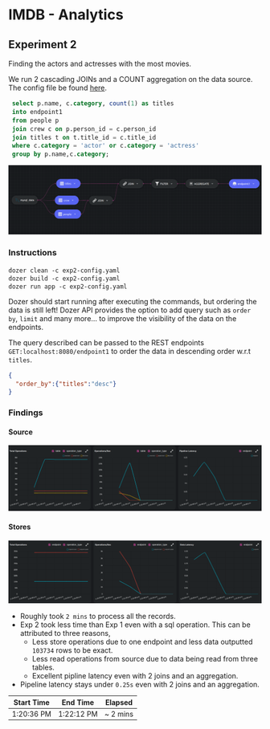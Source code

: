 # IMDB - Analytics

## Experiment 2

Finding the actors and actresses with the most movies.

We run 2 cascading JOINs and a COUNT aggregation on the data source. The config file be found [here](../exp2-config.yaml).

```sql
 select p.name, c.category, count(1) as titles
 into endpoint1
 from people p 
 join crew c on p.person_id = c.person_id  
 join titles t on t.title_id = c.title_id  
 where c.category = 'actor' or c.category = 'actress'
 group by p.name,c.category;
```

![Experiement 2](../images/experiment_2_diagram.png)

### Instructions
```
dozer clean -c exp2-config.yaml
dozer build -c exp2-config.yaml
dozer run app -c exp2-config.yaml
``` 

Dozer should start running after executing the commands, but ordering the data is still left! Dozer API provides the option to add query such as `order by`, `limit` and many more... to improve the visibility of the data on the endpoints.

The query described can be passed to the REST endpoints `GET:localhost:8080/endpoint1` to order the data in descending order w.r.t `titles`.
```json
{
  "order_by":{"titles":"desc"}
}
```

### Findings

#### Source
![Insights](../images/exp2_source.png)

#### Stores
![Insights](../images/exp2_stores.png)

 - Roughly took `2 mins` to process all the records. 
 - Exp 2 took less time than Exp 1 even with a sql operation. This can be attributed to three reasons,
   - Less store operations due to one endpoint and less data outputted `103734` rows to be exact.
   - Less read operations from source due to data being read from three tables.
   - Excellent pipline latency even with 2 joins and an aggregation. 
 - Pipeline latency stays under `0.25s` even with 2 joins and an aggregation.
 
| Start Time | End Time   | Elapsed   |
| ---------- | ---------- | --------- |
| 1:20:36 PM | 1:22:12 PM | ~ 2 mins  |